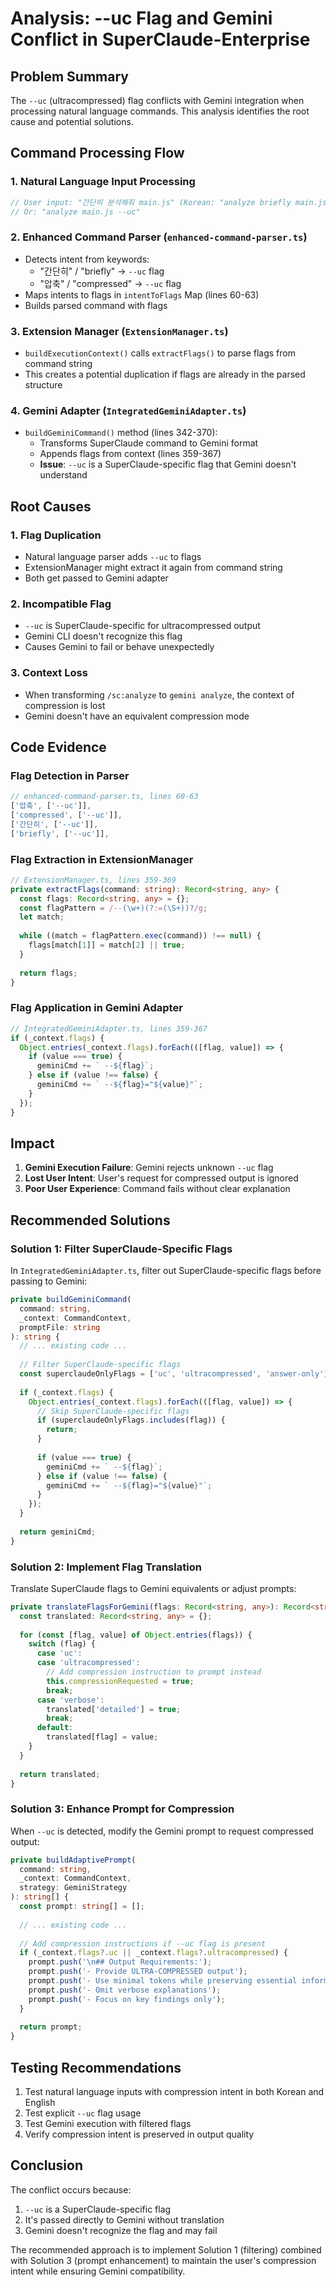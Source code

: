 # Analysis: --uc Flag and Gemini Conflict in SuperClaude-Enterprise

## Problem Summary

The `--uc` (ultracompressed) flag conflicts with Gemini integration when processing natural language commands. This analysis identifies the root cause and potential solutions.

## Command Processing Flow

### 1. Natural Language Input Processing

```typescript
// User input: "간단히 분석해줘 main.js" (Korean: "analyze briefly main.js")
// Or: "analyze main.js --uc"
```

### 2. Enhanced Command Parser (`enhanced-command-parser.ts`)

- Detects intent from keywords:
  - "간단히" / "briefly" → `--uc` flag
  - "압축" / "compressed" → `--uc` flag
- Maps intents to flags in `intentToFlags` Map (lines 60-63)
- Builds parsed command with flags

### 3. Extension Manager (`ExtensionManager.ts`)

- `buildExecutionContext()` calls `extractFlags()` to parse flags from command string
- This creates a potential duplication if flags are already in the parsed structure

### 4. Gemini Adapter (`IntegratedGeminiAdapter.ts`)

- `buildGeminiCommand()` method (lines 342-370):
  - Transforms SuperClaude command to Gemini format
  - Appends flags from context (lines 359-367)
  - **Issue**: `--uc` is a SuperClaude-specific flag that Gemini doesn't understand

## Root Causes

### 1. Flag Duplication

- Natural language parser adds `--uc` to flags
- ExtensionManager might extract it again from command string
- Both get passed to Gemini adapter

### 2. Incompatible Flag

- `--uc` is SuperClaude-specific for ultracompressed output
- Gemini CLI doesn't recognize this flag
- Causes Gemini to fail or behave unexpectedly

### 3. Context Loss

- When transforming `/sc:analyze` to `gemini analyze`, the context of compression is lost
- Gemini doesn't have an equivalent compression mode

## Code Evidence

### Flag Detection in Parser
```typescript
// enhanced-command-parser.ts, lines 60-63
['압축', ['--uc']],
['compressed', ['--uc']],
['간단히', ['--uc']],
['briefly', ['--uc']],
```

### Flag Extraction in ExtensionManager
```typescript
// ExtensionManager.ts, lines 359-369
private extractFlags(command: string): Record<string, any> {
  const flags: Record<string, any> = {};
  const flagPattern = /--(\w+)(?:=(\S+))?/g;
  let match;
  
  while ((match = flagPattern.exec(command)) !== null) {
    flags[match[1]] = match[2] || true;
  }
  
  return flags;
}
```

### Flag Application in Gemini Adapter
```typescript
// IntegratedGeminiAdapter.ts, lines 359-367
if (_context.flags) {
  Object.entries(_context.flags).forEach(([flag, value]) => {
    if (value === true) {
      geminiCmd += ` --${flag}`;
    } else if (value !== false) {
      geminiCmd += ` --${flag}="${value}"`;
    }
  });
}
```

## Impact

1. **Gemini Execution Failure**: Gemini rejects unknown `--uc` flag
2. **Lost User Intent**: User's request for compressed output is ignored
3. **Poor User Experience**: Command fails without clear explanation

## Recommended Solutions

### Solution 1: Filter SuperClaude-Specific Flags

In `IntegratedGeminiAdapter.ts`, filter out SuperClaude-specific flags before passing to Gemini:

```typescript
private buildGeminiCommand(
  command: string,
  _context: CommandContext,
  promptFile: string
): string {
  // ... existing code ...
  
  // Filter SuperClaude-specific flags
  const superclaudeOnlyFlags = ['uc', 'ultracompressed', 'answer-only'];
  
  if (_context.flags) {
    Object.entries(_context.flags).forEach(([flag, value]) => {
      // Skip SuperClaude-specific flags
      if (superclaudeOnlyFlags.includes(flag)) {
        return;
      }
      
      if (value === true) {
        geminiCmd += ` --${flag}`;
      } else if (value !== false) {
        geminiCmd += ` --${flag}="${value}"`;
      }
    });
  }
  
  return geminiCmd;
}
```

### Solution 2: Implement Flag Translation

Translate SuperClaude flags to Gemini equivalents or adjust prompts:

```typescript
private translateFlagsForGemini(flags: Record<string, any>): Record<string, any> {
  const translated: Record<string, any> = {};
  
  for (const [flag, value] of Object.entries(flags)) {
    switch (flag) {
      case 'uc':
      case 'ultracompressed':
        // Add compression instruction to prompt instead
        this.compressionRequested = true;
        break;
      case 'verbose':
        translated['detailed'] = true;
        break;
      default:
        translated[flag] = value;
    }
  }
  
  return translated;
}
```

### Solution 3: Enhance Prompt for Compression

When `--uc` is detected, modify the Gemini prompt to request compressed output:

```typescript
private buildAdaptivePrompt(
  command: string,
  _context: CommandContext,
  strategy: GeminiStrategy
): string[] {
  const prompt: string[] = [];
  
  // ... existing code ...
  
  // Add compression instructions if --uc flag is present
  if (_context.flags?.uc || _context.flags?.ultracompressed) {
    prompt.push('\n## Output Requirements:');
    prompt.push('- Provide ULTRA-COMPRESSED output');
    prompt.push('- Use minimal tokens while preserving essential information');
    prompt.push('- Omit verbose explanations');
    prompt.push('- Focus on key findings only');
  }
  
  return prompt;
}
```

## Testing Recommendations

1. Test natural language inputs with compression intent in both Korean and English
2. Test explicit `--uc` flag usage
3. Test Gemini execution with filtered flags
4. Verify compression intent is preserved in output quality

## Conclusion

The conflict occurs because:
1. `--uc` is a SuperClaude-specific flag
2. It's passed directly to Gemini without translation
3. Gemini doesn't recognize the flag and may fail

The recommended approach is to implement Solution 1 (filtering) combined with Solution 3 (prompt enhancement) to maintain the user's compression intent while ensuring Gemini compatibility.